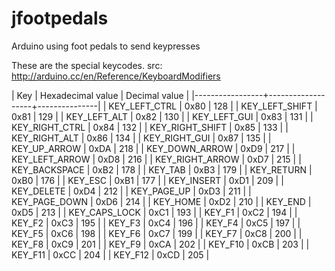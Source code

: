 jfootpedals
===========

Arduino using foot pedals to send keypresses

These are the special keycodes. 
src: http://arduino.cc/en/Reference/KeyboardModifiers

| Key             | Hexadecimal value | Decimal value |
|-----------------+-------------------+---------------|
| KEY_LEFT_CTRL   |              0x80 |           128 |
| KEY_LEFT_SHIFT  |              0x81 |           129 |
| KEY_LEFT_ALT    |              0x82 |           130 |
| KEY_LEFT_GUI    |              0x83 |           131 |
| KEY_RIGHT_CTRL  |              0x84 |           132 |
| KEY_RIGHT_SHIFT |              0x85 |           133 |
| KEY_RIGHT_ALT   |              0x86 |           134 |
| KEY_RIGHT_GUI   |              0x87 |           135 |
| KEY_UP_ARROW    |              0xDA |           218 |
| KEY_DOWN_ARROW  |              0xD9 |           217 |
| KEY_LEFT_ARROW  |              0xD8 |           216 |
| KEY_RIGHT_ARROW |              0xD7 |           215 |
| KEY_BACKSPACE   |              0xB2 |           178 |
| KEY_TAB         |              0xB3 |           179 |
| KEY_RETURN      |              0xB0 |           176 |
| KEY_ESC         |              0xB1 |           177 |
| KEY_INSERT      |              0xD1 |           209 |
| KEY_DELETE      |              0xD4 |           212 |
| KEY_PAGE_UP     |              0xD3 |           211 |
| KEY_PAGE_DOWN   |              0xD6 |           214 |
| KEY_HOME        |              0xD2 |           210 |
| KEY_END         |              0xD5 |           213 |
| KEY_CAPS_LOCK   |              0xC1 |           193 |
| KEY_F1          |              0xC2 |           194 |
| KEY_F2          |              0xC3 |           195 |
| KEY_F3          |              0xC4 |           196 |
| KEY_F4          |              0xC5 |           197 |
| KEY_F5          |              0xC6 |           198 |
| KEY_F6          |              0xC7 |           199 |
| KEY_F7          |              0xC8 |           200 |
| KEY_F8          |              0xC9 |           201 |
| KEY_F9          |              0xCA |           202 |
| KEY_F10         |              0xCB |           203 |
| KEY_F11         |              0xCC |           204 |
| KEY_F12         |              0xCD |           205 |

